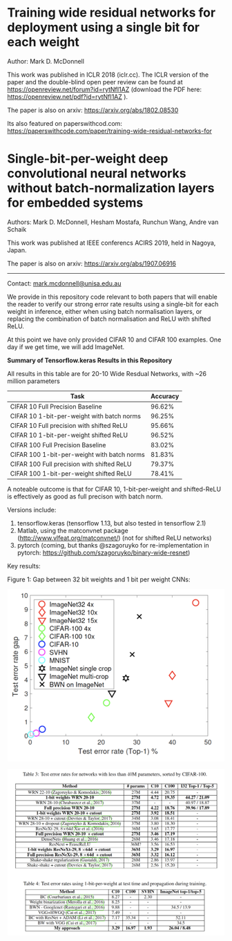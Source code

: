 # Training wide residual networks for deployment using a single bit for each weight

Author: Mark D. McDonnell

This work was published in ICLR 2018 (iclr.cc). The ICLR version of the paper and the double-blind open peer review can be found at https://openreview.net/forum?id=rytNfI1AZ (download the PDF here: https://openreview.net/pdf?id=rytNfI1AZ ).

The paper is also on arxiv: https://arxiv.org/abs/1802.08530

Its also featured on paperswithcod.com:  https://paperswithcode.com/paper/training-wide-residual-networks-for


# Single-bit-per-weight deep convolutional neural networks without batch-normalization layers for embedded systems

Authors: Mark D. McDonnell, Hesham Mostafa, Runchun Wang, Andre van Schaik

This work was published at IEEE conferencs ACIRS 2019, held in Nagoya, Japan.

The paper is also on arxiv: https://arxiv.org/abs/1907.06916

---

Contact: mark.mcdonnell@unisa.edu.au

We provide in this repository code relevant to both papers that will enable the reader to verify our strong error rate results using a single-bit for each weight in inference, either when using batch normalisation layers, or replacing the combination of batch normalisation and ReLU with shifted ReLU.

At this point we have only provided CIFAR 10 and CIFAR 100 examples. One day if we get time, we will add ImageNet.

**Summary of Tensorflow.keras Results in this Repository**

All results in this table are for 20-10 Wide Resdual Networks, with ~26 million parameters

| Task      | Accuracy |
| ----------- | ----------- |
| CIFAR 10 Full Precision Baseline      | 96.62%       |
| CIFAR 10 1-bit-per-weight with batch norms   | 96.25%        |
| CIFAR 10 Full precision with shifted ReLU   | 95.66%        |
| CIFAR 10 1-bit-per-weight shifted ReLU   | 96.52%        |
| CIFAR 100 Full Precision Baseline      | 83.02%       |
| CIFAR 100 1-bit-per-weight with batch norms   | 81.83%        |
| CIFAR 100 Full precision with shifted ReLU   | 79.37%        |
| CIFAR 100 1-bit-per-weight shifted ReLU   | 78.41%        |

A noteable outcome is that for CIFAR 10, 1-bit-per-weight and shifted-ReLU is effectively as good as full precison with batch norm.

Versions include: 

1. tensorflow.keras (tensorflow 1.13, but also tested in tensorflow 2.1)
2. Matlab, using the matconvnet package (http://www.vlfeat.org/matconvnet/) (not for shifted ReLU networks)
3. pytorch (coming, but thanks @szagoruyko for re-implementation in pytorch: https://github.com/szagoruyko/binary-wide-resnet)

Key results:

Figure 1: Gap between 32 bit weights and 1 bit per weight CNNs:

![](Figures/Gap.png)

![](Figures/Summary.png)

